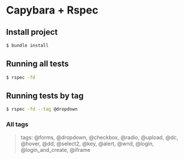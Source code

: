 # Capybara + Rspec

## Install project

```bash
$ bundle install
```

## Running all tests

```bash
$ rspec -fd
```

## Running tests by tag

```bash
$ rspec -fd --tag @dropdown
```

### All tags

> tags: @forms, @dropdown, @checkbox, @radio, @upload, @dc, @hover, @dd, @select2, @key, @alert, @wnd, @login, @login_and_create, @iframe
